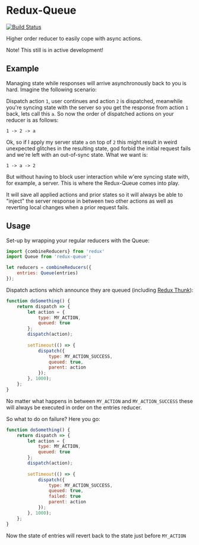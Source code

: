 Redux-Queue
====

[![Build Status](https://travis-ci.org/JBlaak/Redux-Queue.svg?branch=master)](https://travis-ci.org/JBlaak/Redux-Queue)

Higher order reducer to easily cope with async actions.

Note! This still is in active development!

Example
----

Managing state while responses will arrive asynchronously back to you is hard. Imagine the following scenario:

Dispatch action `1`, user continues and action `2` is dispatched, meanwhile you're syncing state with the server
so you get the response from action `1` back, lets call this `a`. So now the order of dispatched actions on your reducer
is as follows:

`1 -> 2 -> a`

Ok, so if I apply my server state `a` on top of `2` this might result in weird unexpected glitches in the resulting
 state, god forbid the initial request fails and we're left with an out-of-sync state. What we want is:
 
`1 -> a -> 2`

But without having to block user interaction while w'ere syncing state with, for example, a server. This is where the
Redux-Queue comes into play. 

It will save all applied actions and prior states so it will always be able to "inject" the server response in between
two other actions as well as reverting local changes when a prior request fails.

Usage
----

Set-up by wrapping your regular reducers with the Queue:

```javascript
import {combineReducers} from 'redux'
import Queue from 'redux-queue';

let reducers = combineReducers({
    entries: Queue(entries)
});
```

Dispatch actions which announce they are queued (including [Redux Thunk](https://github.com/gaearon/redux-thunk)):

```javascript
function doSomething() {
    return dispatch => {
        let action = {
            type: MY_ACTION,
            queued: true
        };
        dispatch(action);
        
        setTimeout(() => {
            dispatch({
                type: MY_ACTION_SUCCESS,
                queued: true,
                parent: action
            });
        }, 1000);
    };
}
```

No matter what happens in between `MY_ACTION` and `MY_ACTION_SUCCESS` these will always be executed in order on
the entries reducer.

So what to do on failure? Here you go:

```javascript
function doSomething() {
    return dispatch => {
        let action = {
            type: MY_ACTION,
            queued: true
        };
        dispatch(action);
        
        setTimeout(() => {
            dispatch({
                type: MY_ACTION_SUCCESS,
                queued: true,
                failed: true
                parent: action
            });
        }, 1000);
    };
}
```

Now the state of entries will revert back to the state just before `MY_ACTION`

